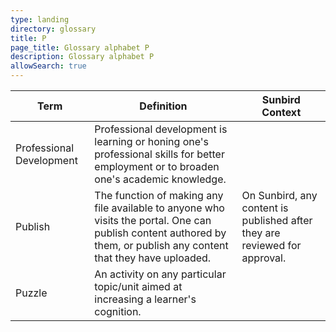 ```yaml
---
type: landing
directory: glossary
title: P
page_title: Glossary alphabet P
description: Glossary alphabet P
allowSearch: true
---
```

Term | Definition |Sunbird Context
-----|------------|-----------------
Professional Development  |Professional development is learning or honing one's professional skills for better employment or to broaden one's academic knowledge. |
Publish |The function of making any file available to anyone who visits the portal. One can publish content authored by them, or publish any content that they have uploaded.  |On Sunbird, any content is published after they are reviewed for approval.
Puzzle  |An activity on any particular topic/unit aimed at increasing a learner's cognition.  |   
